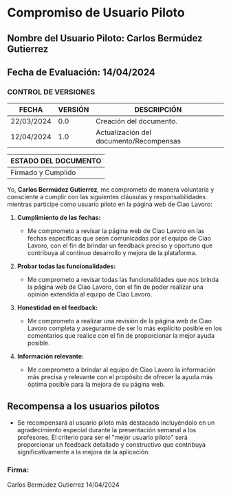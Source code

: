 # Compromiso de Usuario Piloto

## Nombre del Usuario Piloto: Carlos Bermúdez Gutierrez
## Fecha de Evaluación: 14/04/2024
### CONTROL DE VERSIONES
| FECHA      | VERSIÓN | DESCRIPCIÓN                                    |
|------------|---------|------------------------------------------------|
| 22/03/2024 | 0.0     | Creación del documento.                        |
| 12/04/2024 | 1.0     | Actualización del documento/Recompensas        |

|ESTADO DEL DOCUMENTO|
|--------------------|
|Firmado   y Cumplido          |

Yo, **Carlos Bermúdez Gutierrez**, me comprometo de manera voluntaria y consciente a cumplir con las siguientes cláusulas y responsabilidades mientras participe como usuario piloto en la página web de Ciao Lavoro:

1. **Cumplimiento de las fechas:**
   - Me comprometo a revisar la página web de Ciao Lavoro en las fechas específicas que sean comunicadas por el equipo de Ciao Lavoro, con el fin de brindar un feedback preciso y oportuno que contribuya al continuo desarrollo y mejora de la plataforma.

2. **Probar todas las funcionalidades:**
   - Me comprometo a revisar todas las funcionalidades que nos brinda la página web de Ciao Lavoro, con el fin de poder realizar una opinión extendida al equipo de Ciao Lavoro.

3. **Honestidad en el feedback:**
   - Me comprometo a realizar una revisión de la página web de Ciao Lavoro completa y asegurarme de ser lo más explícito posible en los comentarios que realice con el fin de proporcionar la mejor ayuda posible.

4. **Información relevante:**
   - Me comprometo a brindar al equipo de Ciao Lavoro la información más precisa y relevante con el propósito de ofrecer la ayuda más óptima posible para la mejora de su página web.

## Recompensa a los usuarios pilotos
  - Se recompensará al usuario piloto más destacado incluyéndolo en un agradecimiento especial durante la presentación semanal a los profesores. El criterio para ser el "mejor usuario piloto" será proporcionar un feedback detallado y constructivo que contribuya significativamente a la mejora de la aplicación.

### Firma:
Carlos Bermúdez Gutierrez    14/04/2024

